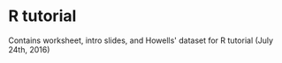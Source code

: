 # R tutorial
Contains worksheet, intro slides, and Howells' dataset for R tutorial (July 24th, 2016)
